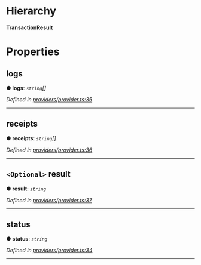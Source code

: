 

# Hierarchy

**TransactionResult**

# Properties

<a id="logs"></a>

##  logs

**● logs**: *`string`[]*

*Defined in [providers/provider.ts:35](https://github.com/nearprotocol/nearlib/blob/b1a6029/src.ts/providers/provider.ts#L35)*

___
<a id="receipts"></a>

##  receipts

**● receipts**: *`string`[]*

*Defined in [providers/provider.ts:36](https://github.com/nearprotocol/nearlib/blob/b1a6029/src.ts/providers/provider.ts#L36)*

___
<a id="result"></a>

## `<Optional>` result

**● result**: *`string`*

*Defined in [providers/provider.ts:37](https://github.com/nearprotocol/nearlib/blob/b1a6029/src.ts/providers/provider.ts#L37)*

___
<a id="status"></a>

##  status

**● status**: *`string`*

*Defined in [providers/provider.ts:34](https://github.com/nearprotocol/nearlib/blob/b1a6029/src.ts/providers/provider.ts#L34)*

___

